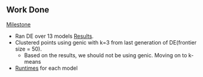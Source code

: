 ## Work Done

[Milestone](https://github.com/ai-se/softgoals/issues?q=milestone%3A2015-10-01+is%3Aclosed)

* Ran DE over 13 models [Results](https://github.com/ai-se/softgoals/blob/master/weekly-reports/2015-10-01/results.md).
* Clustered points using genic with k=3 from last generation of DE(frontier size = 50).
  * Based on the results, we should not be using genic. Moving on to k-means
* [Runtimes](https://github.com/ai-se/softgoals/blob/master/src/img/runtimes.png) for each model 

